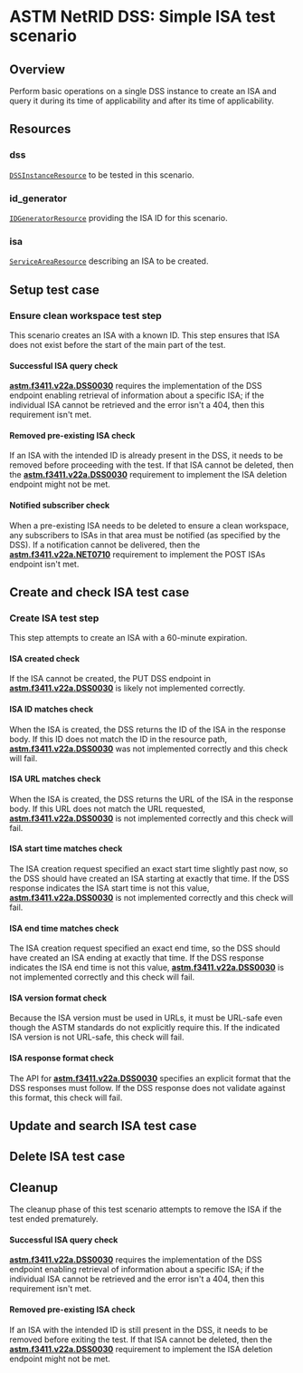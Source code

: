 # ASTM NetRID DSS: Simple ISA test scenario

## Overview

Perform basic operations on a single DSS instance to create an ISA and query it during its time of applicability and
after its time of applicability.

## Resources

### dss

[`DSSInstanceResource`](../../../../../resources/astm/f3411/dss.py) to be tested in this scenario.

### id_generator

[`IDGeneratorResource`](../../../../../resources/interuss/id_generator.py) providing the ISA ID for this scenario.

### isa

[`ServiceAreaResource`](../../../../../resources/netrid/service_area.py) describing an ISA to be created.

## Setup test case

### Ensure clean workspace test step

This scenario creates an ISA with a known ID.  This step ensures that ISA does not exist before the start of the main
part of the test.

#### Successful ISA query check

**[astm.f3411.v22a.DSS0030](../../../../../requirements/astm/f3411/v22a.md)** requires the implementation of the DSS endpoint enabling retrieval of information about a specific ISA; if the individual ISA cannot be retrieved and the error isn't a 404, then this requirement isn't met.

#### Removed pre-existing ISA check

If an ISA with the intended ID is already present in the DSS, it needs to be removed before proceeding with the test.  If that ISA cannot be deleted, then the **[astm.f3411.v22a.DSS0030](../../../../../requirements/astm/f3411/v22a.md)** requirement to implement the ISA deletion endpoint might not be met.

#### Notified subscriber check

When a pre-existing ISA needs to be deleted to ensure a clean workspace, any subscribers to ISAs in that area must be notified (as specified by the DSS).  If a notification cannot be delivered, then the **[astm.f3411.v22a.NET0710](../../../../../requirements/astm/f3411/v22a.md)** requirement to implement the POST ISAs endpoint isn't met.

## Create and check ISA test case

### Create ISA test step

This step attempts to create an ISA with a 60-minute expiration.

#### ISA created check

If the ISA cannot be created, the PUT DSS endpoint in **[astm.f3411.v22a.DSS0030](../../../../../requirements/astm/f3411/v22a.md)** is likely not implemented correctly.

#### ISA ID matches check

When the ISA is created, the DSS returns the ID of the ISA in the response body.  If this ID does not match the ID in the resource path, **[astm.f3411.v22a.DSS0030](../../../../../requirements/astm/f3411/v22a.md)** was not implemented correctly and this check will fail.

#### ISA URL matches check

When the ISA is created, the DSS returns the URL of the ISA in the response body.  If this URL does not match the URL requested, **[astm.f3411.v22a.DSS0030](../../../../../requirements/astm/f3411/v22a.md)** is not implemented correctly and this check will fail.

#### ISA start time matches check

The ISA creation request specified an exact start time slightly past now, so the DSS should have created an ISA starting at exactly that time.  If the DSS response indicates the ISA start time is not this value, **[astm.f3411.v22a.DSS0030](../../../../../requirements/astm/f3411/v22a.md)** is not implemented correctly and this check will fail.

#### ISA end time matches check

The ISA creation request specified an exact end time, so the DSS should have created an ISA ending at exactly that time.  If the DSS response indicates the ISA end time is not this value, **[astm.f3411.v22a.DSS0030](../../../../../requirements/astm/f3411/v22a.md)** is not implemented correctly and this check will fail.

#### ISA version format check

Because the ISA version must be used in URLs, it must be URL-safe even though the ASTM standards do not explicitly require this.  If the indicated ISA version is not URL-safe, this check will fail.

#### ISA response format check

The API for **[astm.f3411.v22a.DSS0030](../../../../../requirements/astm/f3411/v22a.md)** specifies an explicit format that the DSS responses must follow.  If the DSS response does not validate against this format, this check will fail.

## Update and search ISA test case

## Delete ISA test case

## Cleanup

The cleanup phase of this test scenario attempts to remove the ISA if the test ended prematurely.

#### Successful ISA query check

**[astm.f3411.v22a.DSS0030](../../../../../requirements/astm/f3411/v22a.md)** requires the implementation of the DSS endpoint enabling retrieval of information about a specific ISA; if the individual ISA cannot be retrieved and the error isn't a 404, then this requirement isn't met.

#### Removed pre-existing ISA check

If an ISA with the intended ID is still present in the DSS, it needs to be removed before exiting the test.  If that ISA cannot be deleted, then the **[astm.f3411.v22a.DSS0030](../../../../../requirements/astm/f3411/v22a.md)** requirement to implement the ISA deletion endpoint might not be met.
